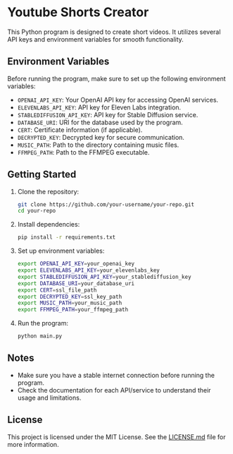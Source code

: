 # Youtube Shorts Creator

This Python program is designed to create short videos. It utilizes several API keys and environment variables for smooth functionality.

## Environment Variables

Before running the program, make sure to set up the following environment variables:

- `OPENAI_API_KEY`: Your OpenAI API key for accessing OpenAI services.
- `ELEVENLABS_API_KEY`: API key for Eleven Labs integration.
- `STABLEDIFFUSION_API_KEY`: API key for Stable Diffusion service.
- `DATABASE_URI`: URI for the database used by the program.
- `CERT`: Certificate information (if applicable).
- `DECRYPTED_KEY`: Decrypted key for secure communication.
- `MUSIC_PATH`: Path to the directory containing music files.
- `FFMPEG_PATH`: Path to the FFMPEG executable.

## Getting Started

1. Clone the repository:

    ```bash
    git clone https://github.com/your-username/your-repo.git
    cd your-repo
    ```

2. Install dependencies:

    ```bash
    pip install -r requirements.txt
    ```

3. Set up environment variables:

    ```bash
    export OPENAI_API_KEY=your_openai_key
    export ELEVENLABS_API_KEY=your_elevenlabs_key
    export STABLEDIFFUSION_API_KEY=your_stablediffusion_key
    export DATABASE_URI=your_database_uri
    export CERT=ssl_file_path
    export DECRYPTED_KEY=ssl_key_path
    export MUSIC_PATH=your_music_path
    export FFMPEG_PATH=your_ffmpeg_path
    ```

4. Run the program:

    ```bash
    python main.py
    ```

## Notes

- Make sure you have a stable internet connection before running the program.
- Check the documentation for each API/service to understand their usage and limitations.
  
## License

This project is licensed under the MIT License. See the [LICENSE.md](LICENSE.md) file for more information.
